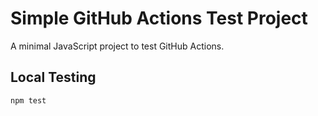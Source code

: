 # Simple GitHub Actions Test Project

A minimal JavaScript project to test GitHub Actions.

## Local Testing

```bash
npm test
```
